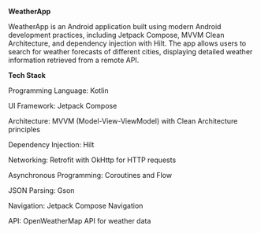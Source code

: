 **WeatherApp**

WeatherApp is an Android application built using modern Android development practices, including Jetpack Compose, MVVM Clean Architecture, and dependency injection with Hilt. The app allows users to search for weather forecasts of different cities, displaying detailed weather information retrieved from a remote API.

**Tech Stack**

Programming Language: Kotlin

UI Framework: Jetpack Compose

Architecture: MVVM (Model-View-ViewModel) with Clean Architecture principles

Dependency Injection: Hilt

Networking: Retrofit with OkHttp for HTTP requests

Asynchronous Programming: Coroutines and Flow

JSON Parsing: Gson

Navigation: Jetpack Compose Navigation

API: OpenWeatherMap API for weather data
